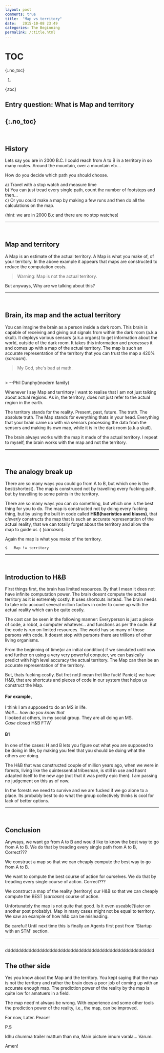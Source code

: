 ```yaml
---
layout: post
comments: true
title:  "Map vs territory"
date:   2015-10-08 23:49
categories: The Beginning
permalink: /:title.html
---
```


# TOC
{:.no_toc}

1. 
{:toc}

## Entry question: What is Map and territory 
{:.no_toc}
---
<br>

## History

Lets say you are in 2000 B.C.
I could reach from A to B in a territory in so many routes. Around the mountain, over a mountain etc...

How do you decide which path you should choose. 

a) Travel with a stop watch and measure time 
<br>
b) You can just tread every single path, count the number of footsteps and then...
<br>
c) Or you could make a map by making a few runs and then do all the calculations on the map.

(hint: we are in 2000 B.c and there are no stop watches)

---
<br>
	
## Map and territory

A Map is an estimate of the actual territory. A Map is what you make of, of your territory. In the above example it appears that maps are constructed to reduce the computation costs.

> Warning: Map is not the actual territory. 

But anyways, Why are we talking about this?

---
<br>

## Brain, its map and the actual territory

You can imagine the brain as a person inside a dark room. This brain is capable of receiving and giving out signals from within the dark room (a.k.a skull). It deploys various sensors (a.k.a organs) to get information about the world, outside of the dark room. It takes this information and _processes_ it and comes up with a map of the actual territory. The map is such an accurate representation of the territory that you can trust the map a 420% (*sarcasm*). 

>  My God, she's bad at math. 
<br>
>      --Phil Dunphy(modern family)

Whenever I say Map and terrirtory I want to realise that I am not just talking about actual regions. As in, the territory, does not just refer to the actual region in the earth.

The territory stands for the reality. Present, past, future. The truth. The absolute truth. The Map stands for everything thats in your head. Everything that your brain came up with via sensors processing the data from the sensors and making its own map, while it is in the dark room (a.k.a skull).

The brain always works with the map it made of the actual territory. I repeat to myself, the brain works with the map and not the territory.

---
<br>

## The analogy break up

There are so many ways you could go from A to B, but which one is the best(shortest). The map is construced not by travelling every fucking path, but by travelling to some points in the territory.

There are so many ways you can do something, but which one is the best thing for you to do. 
The map is constructed not by doing every fucking thing, but by using the built in code called **H&B(hueristics and biases)**, that _cleverly_ constructs the map that is such an accurate representation of the actual reality, that we can totally forget about the territory and allow the map to guide us :) (*sarcasm*).

Again the map is what you make of the territory. 

	$ 	Map != territory

---

<br>

## Introduction to H&B

First things first, the brain has limited resources. By that I mean it does not have infinite computation power. 
The brain doesnt compute the actual territory as it is extremely costly. It uses shortcuts instead.
The brain needs to take into account several million factors in order to come up with the actual reality which can be quite costly.

The cost can be seen in the following manner: Everyperson is just a piece of code, a robot, a computer whatever...  and functions as per the code. But the code is run on limited resources. The world has so many of those persons with code. It doesnt stop with persons there are trillions of other living organisms. 

From the beginning of time(or an initial condition) if we simulated until now and further on using a very very powerful conputer, we can basically predict with high level accuracy the actual territory. The Map can then be an accurate representation of the territory.


But, thats fucking costly. But fret not(I mean fret like fuck! Panick) we have H&B, that are shortcuts and pieces of code in our system that helps us construct the Map.

#### **For example,**
I think I am supposed to do an MS in life. <br>
_Well.... how do you know that_<br>
I looked at others, in my social group. They are all doing an MS. <br>
_Case closed_ H&B FTW	

#### B1

In one of the cases: H and B lets you figure out what you are supposed to be doing in life, by making you feel that you should be doing what the others are doing.

The H&B that was constructed couple of million years ago, when we were in forests, living like the quintessential tribesman, is still in use and hasnt adapted itself to the new age (not that it was pretty epic then). I am passing no judgement on this as of now.

In the forests we need to survive and we are fucked if we go alone to a place. Its probably best to do what the group collectively thinks is cool for lack of better options.


---
<br>

## Conclusion
Anyways, we want go from A to B and would like to know the best way to go from A to B. We do that by treading every single path from A to B, Correct???

We construct a map so that we can cheaply compute the best way to go from A to B.

We want to compute the best course of action for ourselves. We do that by treading every single course of action. Correct???

We construct a map of the reality (territory) our H&B so that we can cheaply compute the BEST (*sarcasm*)  course of action. 

Unfortunately the map is not quite that good. Is it even useable?(later on another post probably). Map in many cases might not be equal to territory. We saw an example of how h&b can be misleading.

Be careful! Until next time this is finally an Agents first post from 'Startup with an STM' section.


---
<br>ddddddddddddddddddddddddddddddddddddddddddddddddddddddddd

## The other side

Yes you know about the Map and the territory. You kept saying that the map is not the territory and rather the brain does a poor job of coming up with an accurate enough map. The prediction power of the reality by the map is quite low for amatuers in a field.

The map need'nt always be wrong. With experience and some other tools the prediction power of the reality, i.e., the  map, can be improved.

For now, Later. Peace!

P.S

Idhu chumma trailer mattum than ma, Main picture innum varala... Varum. 

Amen!
